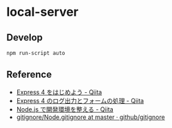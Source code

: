 # local-server

## Develop

```sh
npm run-script auto
```

## Reference

- [Express 4 をはじめよう - Qiita](http://qiita.com/hoshi-takanori/items/2128a6cf1dbb533379a2)
- [Express 4 のログ出力とフォームの処理 - Qiita](http://qiita.com/hoshi-takanori/items/7f5602d7fd7ee0fa6427)
- [Node.js で開発環境を整える - Qiita](http://qiita.com/janus_wel/items/b628b457bd2b8c1a84fc)
- [gitignore/Node.gitignore at master · github/gitignore](https://github.com/github/gitignore/blob/master/Node.gitignore)
